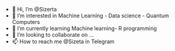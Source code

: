 - 👋 Hi, I’m @Sizerta
- 👀 I’m interested in Machine Learning - Data science - Quantum Computers
- 🌱 I’m currently learning Machine learning- R programming
- 💞️ I’m looking to collaborate on ...
- 📫 How to reach me @Sizeta in Telegram

<!---
Sizerta/Sizerta is a ✨ special ✨ repository because its `README.md` (this file) appears on your GitHub profile.
You can click the Preview link to take a look at your changes.
--->
